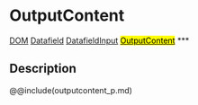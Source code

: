 # OutputContent
<span class="inheritance">
<a href="#Documentation/core/dom">DOM</a>
<a class="inheritance" href="#Documentation/elements/datafield">Datafield</a>
<a class="inheritance" href="#Documentation/elements/datafieldinput">DatafieldInput</a>
<a class="inheritance" href="#Documentation/elements/output/outputcontent"><mark>OutputContent</mark></a>
</span>
***

## Description


@@include(outputcontent_p.md)